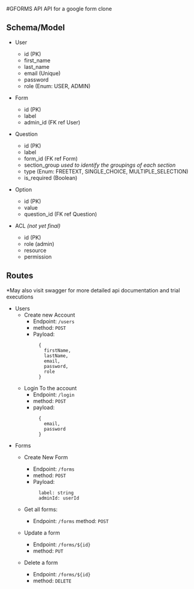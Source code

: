 #GFORMS API
API for a google form clone

## Schema/Model
* User
  - id (PK)
  - first_name
  - last_name
  - email (Unique)
  - password
  - role (Enum: USER, ADMIN)

* Form
  - id (PK)
  - label
  - admin_id (FK ref User)

* Question
  - id (PK)
  - label
  - form_id (FK ref Form)
  - section_group *used to identify the groupings of each section*
  - type (Enum: FREETEXT, SINGLE_CHOICE, MULTIPLE_SELECTION)
  - is_required (Boolean)

* Option
  - id (PK)
  - value
  - question_id (FK ref Question)


* ACL *(not yet final)*
  - id (PK)
  - role (admin)
  - resource
  - permission



## Routes
*May also visit swagger for more detailed api documentation and trial executions

* Users
  - Create new Account
    - Endpoint: `/users`
    - method: `POST`
    - Payload:
      ```
        {
          firstName,
          lastName,
          email,
          password,
          role
        }
      ```
  - Login To the account
    - Endpoint: `/login`
    - method: `POST`
    - payload:
      ```
        {
          email,
          password
        }
      ```
* Forms
  - Create New Form
    - Endpoint: `/forms`
    - method: `POST`
    - Payload:
      ```
        label: string
        adminId: userId
      ```
  - Get all forms:
    - Endpoint: `/forms`
      method: `POST`

  - Update a form
    - Endpoint: `/forms/${id}`
    - method: `PUT`

  - Delete a form
    - Endpoint: `/forms/${id}`
    - method: `DELETE`









